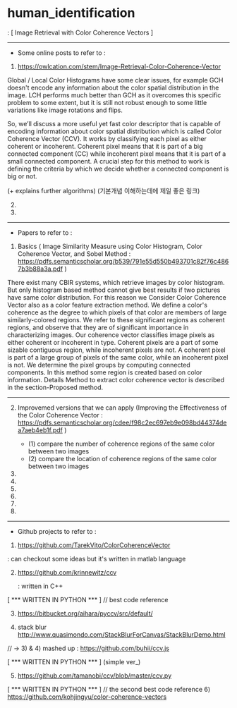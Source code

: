 # human_identification


: [ Image Retrieval with Color Coherence Vectors ]
   
--------------------------------------------------------------------------------------------

* Some online posts to refer to :


1) https://owlcation.com/stem/Image-Retrieval-Color-Coherence-Vector


Global / Local Color Histograms have some clear issues, for example GCH doesn't encode any information about the color spatial distribution in the image. LCH performs much better than GCH as it overcomes this specific problem to some extent, but it is still not robust enough to some little variations like image rotations and flips.

So, we’ll discuss a more useful yet fast color descriptor that is capable of encoding information about color spatial distribution which is called Color Coherence Vector (CCV).  It works by classifying each pixel as either coherent or incoherent. Coherent pixel means that it is part of a big connected component (CC) while incoherent pixel means that it is part of a small connected component. A crucial step for this method to work is defining the criteria by which we decide whether a connected component is big or not.

(+ explains further algorithms)
(기본개념 이해하는데에 제일 좋은 링크)




2)




3)


--------------------------------------------------------------------------------------------

* Papers to refer to :

1) Basics
( Image Similarity Measure using Color Histogram, Color Coherence Vector, and Sobel Method : https://pdfs.semanticscholar.org/b539/791e55d550b493701c82f76c4867b3b88a3a.pdf )


There exist many CBIR systems, which retrieve images by
color histogram. But only histogram based method cannot
give best results if two pictures have same color distribution.
For this reason we Consider Color Coherence Vector also as
a color feature extraction method. We define a color's
coherence as the degree to which pixels of that color are
members of large similarly-colored regions. We refer to
these significant regions as coherent regions, and observe
that they are of significant importance in characterizing 
images. Our coherence vector classifies image pixels as
either coherent or incoherent in type. Coherent pixels are a
part of some sizable contiguous region, while incoherent
pixels are not. A coherent pixel is part of a large group of
pixels of the same color, while an incoherent pixel is not. We
determine the pixel groups by computing connected
components. In this method some region is created based on
color information. Details Method to extract color coherence
vector is described in the section-Proposed method. 


***
2) Improvemed versions that we can apply
(Improving the Effectiveness of the
Color Coherence Vector : https://pdfs.semanticscholar.org/cdee/f98c2ec697eb9e098bd44374dea7aeb4eb1f.pdf )

   - (1) compare the number of coherence regions of the same color between two images
   - (2) compare the location of coherence regions of the same color between two images
   
   

3)

4)

5)

6)

7)

8)


--------------------------------------------------------------------------------------------

* Github projects to refer to :


1) https://github.com/TarekVito/ColorCoherenceVector 

  : can checkout some ideas but it's written in matlab language



2) https://github.com/krinnewitz/ccv

   : written in C++



[ *** WRITTEN IN PYTHON *** ] // best code reference


3) https://bitbucket.org/aihara/pyccv/src/default/


4) stack blur
http://www.quasimondo.com/StackBlurForCanvas/StackBlurDemo.html 



// -> 3) & 4) mashed up :  https://github.com/buhii/ccv.js



[ *** WRITTEN IN PYTHON *** ] (simple ver_)

5) https://github.com/tamanobi/ccv/blob/master/ccv.py



[ *** WRITTEN IN PYTHON *** ] // the second best code reference
6) https://github.com/kohjingyu/color-coherence-vectors



